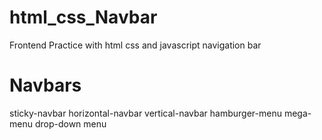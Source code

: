 # html_css_Navbar
Frontend Practice with html css and javascript navigation bar
# Navbars
sticky-navbar
horizontal-navbar
vertical-navbar
hamburger-menu
mega-menu
drop-down menu

